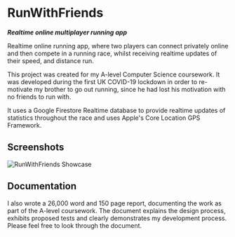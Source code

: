 # RunWithFriends
**_Realtime online multiplayer running app_**

Realtime online running app, where two players can connect privately online and then compete in a running race, whilst receiving realtime updates of their speed, and distance run.

This project was created for my A-level Computer Science coursework. It was developed during the first UK COVID-19 lockdown in order to re-motivate my brother to go out running, since he had lost his motivation with no friends to run with.

It uses a Google Firestore Realtime database to provide realtime updates of statistics throughout the race and uses Apple's Core Location GPS Framework.

## Screenshots ##

![RunWithFriends Showcase](https://user-images.githubusercontent.com/59918630/196775387-dbbfc4a1-9a1c-4f70-a9b8-5d7f1ac21028.png)

## Documentation ##

I also wrote a 26,000 word and 150 page report, documenting the work as part of the A-level coursework. The document explains the design process, exhibits proposed tests and clearly demonstrates my development process. Please feel free to look through the document.
